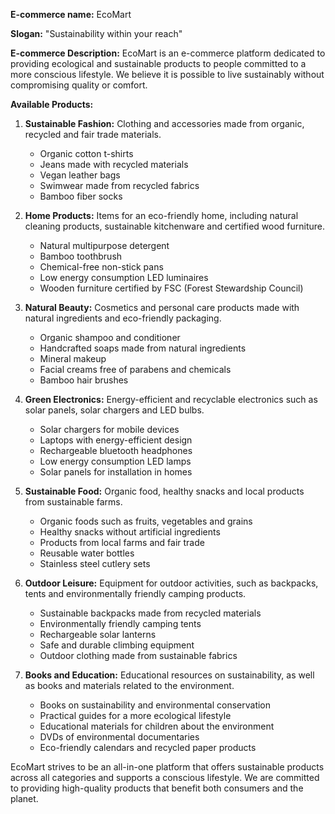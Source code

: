 **E-commerce name:** EcoMart

**Slogan:** "Sustainability within your reach"

**E-commerce Description:** EcoMart is an e-commerce platform dedicated to providing ecological and sustainable products to people committed to a more conscious lifestyle. We believe it is possible to live sustainably without compromising quality or comfort.

**Available Products:**

1. **Sustainable Fashion:** Clothing and accessories made from organic, recycled and fair trade materials.
    - Organic cotton t-shirts
    - Jeans made with recycled materials
    - Vegan leather bags
    - Swimwear made from recycled fabrics
    - Bamboo fiber socks

2. **Home Products:** Items for an eco-friendly home, including natural cleaning products, sustainable kitchenware and certified wood furniture.
    - Natural multipurpose detergent
    - Bamboo toothbrush
    - Chemical-free non-stick pans
    - Low energy consumption LED luminaires
    - Wooden furniture certified by FSC (Forest Stewardship Council)

3. **Natural Beauty:** Cosmetics and personal care products made with natural ingredients and eco-friendly packaging.
    - Organic shampoo and conditioner
    - Handcrafted soaps made from natural ingredients
    - Mineral makeup
    - Facial creams free of parabens and chemicals
    - Bamboo hair brushes

4. **Green Electronics:** Energy-efficient and recyclable electronics such as solar panels, solar chargers and LED bulbs.
    - Solar chargers for mobile devices
    - Laptops with energy-efficient design
    - Rechargeable bluetooth headphones
    - Low energy consumption LED lamps
    - Solar panels for installation in homes

5. **Sustainable Food:** Organic food, healthy snacks and local products from sustainable farms.
    - Organic foods such as fruits, vegetables and grains
    - Healthy snacks without artificial ingredients
    - Products from local farms and fair trade
    - Reusable water bottles
    - Stainless steel cutlery sets

6. **Outdoor Leisure:** Equipment for outdoor activities, such as backpacks, tents and environmentally friendly camping products.
    - Sustainable backpacks made from recycled materials
    - Environmentally friendly camping tents
    - Rechargeable solar lanterns
    - Safe and durable climbing equipment
    - Outdoor clothing made from sustainable fabrics

7. **Books and Education:** Educational resources on sustainability, as well as books and materials related to the environment.
    - Books on sustainability and environmental conservation
    - Practical guides for a more ecological lifestyle
    - Educational materials for children about the environment
    - DVDs of environmental documentaries
    - Eco-friendly calendars and recycled paper products

EcoMart strives to be an all-in-one platform that offers sustainable products across all categories and supports a conscious lifestyle. We are committed to providing high-quality products that benefit both consumers and the planet.